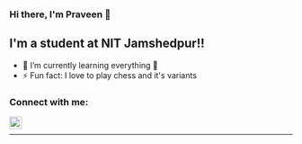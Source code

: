 ### Hi there, I'm Praveen  👋


## I'm a student at NIT Jamshedpur!!

- 🌱 I’m currently learning everything 🤣
- ⚡ Fun fact: I love to play chess and it's variants


### Connect with me:
[<img align="left" alt="Praveen | LinkedIn" width="22px" src="https://cdn.jsdelivr.net/npm/simple-icons@v3/icons/linkedin.svg" />][linkedin]
<br />


---
[linkedin]: https://www.linkedin.com/in/praveen-prakash-01b218210/
